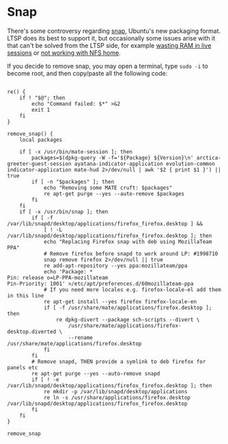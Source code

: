 # Snap

There's some controversy regarding [snap](https://snapcraft.io/), Ubuntu's new
packaging format. LTSP does its best to support it, but occasionally some
issues arise with it that can't be solved from the LTSP side, for example
[wasting RAM in live sessions](https://bugs.launchpad.net/bugs/1867415)
or [not working with NFS home](https://bugs.launchpad.net/bugs/1662552).

If you decide to remove snap, you may open a terminal, type `sudo -i` to become
root, and then copy/paste all the following code:

```shell

re() {
    if ! "$@"; then
        echo "Command failed: $*" >&2
        exit 1
    fi
}

remove_snap() {
    local packages

    if [ -x /usr/bin/mate-session ]; then
        packages=$(dpkg-query -W -f='${Package} ${Version}\n' arctica-greeter-guest-session ayatana-indicator-application evolution-common indicator-application mate-hud 2>/dev/null | awk '$2 { print $1 }') || true
        if [ -n "$packages" ]; then
            echo "Removing some MATE cruft: $packages"
            re apt-get purge --yes --auto-remove $packages
        fi
    fi
    if [ -x /usr/bin/snap ]; then
        if [ -f /var/lib/snapd/desktop/applications/firefox_firefox.desktop ] &&
            [ ! -L /var/lib/snapd/desktop/applications/firefox_firefox.desktop ]; then
            echo "Replacing Firefox snap with deb using MozillaTeam PPA"
            # Remove firefox before snapd to work around LP: #1998710
            snap remove firefox 2>/dev/null || true
            re add-apt-repository --yes ppa:mozillateam/ppa
            echo 'Package: *
Pin: release o=LP-PPA-mozillateam
Pin-Priority: 1001' >/etc/apt/preferences.d/60mozillateam-ppa
            # If you need more locales e.g. firefox-locale-el add them in this line
            re apt-get install --yes firefox firefox-locale-en
            if [ -f /usr/share/mate/applications/firefox.desktop ]; then
                re dpkg-divert --package sch-scripts --divert \
                    /usr/share/mate/applications/firefox-desktop.diverted \
                    --rename /usr/share/mate/applications/firefox.desktop
            fi
        fi
        # Remove snapd, THEN provide a symlink to deb firefox for panels etc
        re apt-get purge --yes --auto-remove snapd
        if [ ! -e /var/lib/snapd/desktop/applications/firefox_firefox.desktop ]; then
            re mkdir -p /var/lib/snapd/desktop/applications
            re ln -s /usr/share/applications/firefox.desktop /var/lib/snapd/desktop/applications/firefox_firefox.desktop
        fi
    fi
}

remove_snap
```
